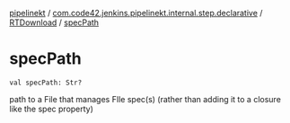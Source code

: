 [pipelinekt](../../index.md) / [com.code42.jenkins.pipelinekt.internal.step.declarative](../index.md) / [RTDownload](index.md) / [specPath](./spec-path.md)

# specPath

`val specPath: Str?`

path to a File that manages FIle spec(s) (rather than adding it to a closure like the spec property)

